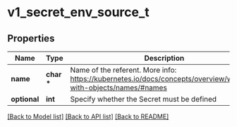 # v1_secret_env_source_t

## Properties
Name | Type | Description | Notes
------------ | ------------- | ------------- | -------------
**name** | **char \*** | Name of the referent. More info: https://kubernetes.io/docs/concepts/overview/working-with-objects/names/#names | [optional] 
**optional** | **int** | Specify whether the Secret must be defined | [optional] 

[[Back to Model list]](../README.md#documentation-for-models) [[Back to API list]](../README.md#documentation-for-api-endpoints) [[Back to README]](../README.md)


